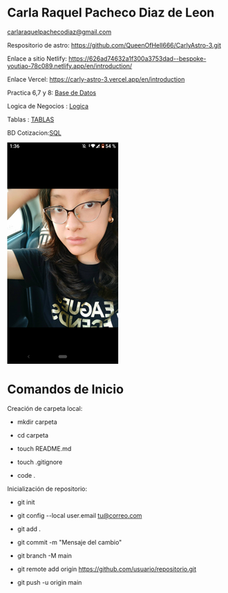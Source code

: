 # Carla Raquel Pacheco Diaz de Leon 
carlaraquelpachecodiaz@gmail.com

Respositorio de astro:
https://github.com/QueenOfHell666/CarlyAstro-3.git

Enlace a sitio Netlify: https://626ad74632a1f300a3753dad--bespoke-youtiao-78c089.netlify.app/en/introduction/

Enlace Vercel: https://carly-astro-3.vercel.app/en/introduction

 Practica 6,7 y 8: [Base de Datos](/basededatos.md)

 Logica de Negocios : [Logica](/Logica.md)

 Tablas : [TABLAS](Tablas/SO_Tablas.xlsx)

 BD Cotizacion:[SQL](/BD_Cotizacion.sql)

![foto](./Imagen/Screenshot_20220327-133608.png)

# Comandos de Inicio

Creación de carpeta local:

- mkdir carpeta

- cd carpeta

- touch README.md

- touch .gitignore

- code .

Inicialización de repositorio:

- git init

- git config --local user.email tu@correo.com

- git add .

- git commit -m "Mensaje del cambio"

- git branch -M main

- git remote add origin https://github.com/usuario/repositorio.git

- git push -u origin main



